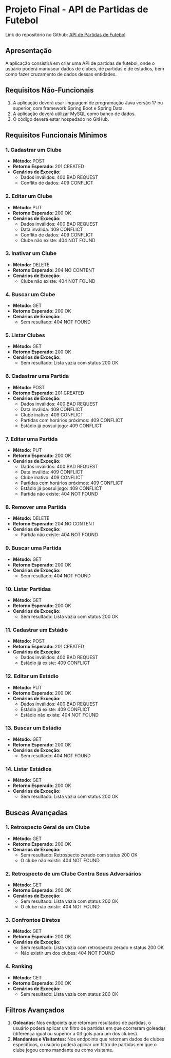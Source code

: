 # Projeto Final - API de Partidas de Futebol

Link do repositório no Github: [API de Partidas de Futebol](https://github.com/daniellimadev/API-de-Partidas-de-Futebol)

## Apresentação

A aplicação consistirá em criar uma API de partidas de futebol, onde o usuário poderá manusear dados de clubes, de partidas e de estádios, bem como fazer cruzamento de dados dessas entidades.

## Requisitos Não-Funcionais

1. A aplicação deverá usar linguagem de programação Java versão 17 ou superior, com framework Spring Boot e Spring Data.
2. A aplicação deverá utilizar MySQL como banco de dados.
3. O código deverá estar hospedado no GitHub.

## Requisitos Funcionais Mínimos

### 1. Cadastrar um Clube
- **Método:** POST
- **Retorno Esperado:** 201 CREATED
- **Cenários de Exceção:**
    - Dados inválidos: 400 BAD REQUEST
    - Conflito de dados: 409 CONFLICT

### 2. Editar um Clube
- **Método:** PUT
- **Retorno Esperado:** 200 OK
- **Cenários de Exceção:**
    - Dados inválidos: 400 BAD REQUEST
    - Data inválida: 409 CONFLICT
    - Conflito de dados: 409 CONFLICT
    - Clube não existe: 404 NOT FOUND

### 3. Inativar um Clube
- **Método:** DELETE
- **Retorno Esperado:** 204 NO CONTENT
- **Cenários de Exceção:**
    - Clube não existe: 404 NOT FOUND

### 4. Buscar um Clube
- **Método:** GET
- **Retorno Esperado:** 200 OK
- **Cenários de Exceção:**
    - Sem resultado: 404 NOT FOUND

### 5. Listar Clubes
- **Método:** GET
- **Retorno Esperado:** 200 OK
- **Cenários de Exceção:**
    - Sem resultado: Lista vazia com status 200 OK

### 6. Cadastrar uma Partida
- **Método:** POST
- **Retorno Esperado:** 201 CREATED
- **Cenários de Exceção:**
    - Dados inválidos: 400 BAD REQUEST
    - Data inválida: 409 CONFLICT
    - Clube inativo: 409 CONFLICT
    - Partidas com horários próximos: 409 CONFLICT
    - Estádio já possui jogo: 409 CONFLICT

### 7. Editar uma Partida
- **Método:** PUT
- **Retorno Esperado:** 200 OK
- **Cenários de Exceção:**
    - Dados inválidos: 400 BAD REQUEST
    - Data inválida: 409 CONFLICT
    - Clube inativo: 409 CONFLICT
    - Partidas com horários próximos: 409 CONFLICT
    - Estádio já possui jogo: 409 CONFLICT
    - Partida não existe: 404 NOT FOUND

### 8. Remover uma Partida
- **Método:** DELETE
- **Retorno Esperado:** 204 NO CONTENT
- **Cenários de Exceção:**
    - Partida não existe: 404 NOT FOUND

### 9. Buscar uma Partida
- **Método:** GET
- **Retorno Esperado:** 200 OK
- **Cenários de Exceção:**
    - Sem resultado: 404 NOT FOUND

### 10. Listar Partidas
- **Método:** GET
- **Retorno Esperado:** 200 OK
- **Cenários de Exceção:**
    - Sem resultado: Lista vazia com status 200 OK

### 11. Cadastrar um Estádio
- **Método:** POST
- **Retorno Esperado:** 201 CREATED
- **Cenários de Exceção:**
    - Dados inválidos: 400 BAD REQUEST
    - Estádio já existe: 409 CONFLICT

### 12. Editar um Estádio
- **Método:** PUT
- **Retorno Esperado:** 200 OK
- **Cenários de Exceção:**
    - Dados inválidos: 400 BAD REQUEST
    - Estádio já existe: 409 CONFLICT
    - Estádio não existe: 404 NOT FOUND

### 13. Buscar um Estádio
- **Método:** GET
- **Retorno Esperado:** 200 OK
- **Cenários de Exceção:**
    - Sem resultado: 404 NOT FOUND

### 14. Listar Estádios
- **Método:** GET
- **Retorno Esperado:** 200 OK
- **Cenários de Exceção:**
    - Sem resultado: Lista vazia com status 200 OK

## Buscas Avançadas

### 1. Retrospecto Geral de um Clube
- **Método:** GET
- **Retorno Esperado:** 200 OK
- **Cenários de Exceção:**
    - Sem resultado: Retrospecto zerado com status 200 OK
    - O clube não existir: 404 NOT FOUND

### 2. Retrospecto de um Clube Contra Seus Adversários
- **Método:** GET
- **Retorno Esperado:** 200 OK
- **Cenários de Exceção:**
    - Sem resultado: Lista vazia com status 200 OK
    - O clube não existir: 404 NOT FOUND

### 3. Confrontos Diretos
- **Método:** GET
- **Retorno Esperado:** 200 OK
- **Cenários de Exceção:**
    - Sem resultado: Lista vazia com retrospecto zerado e status 200 OK
    - Não existir um dos clubes: 404 NOT FOUND

### 4. Ranking
- **Método:** GET
- **Retorno Esperado:** 200 OK
- **Cenários de Exceção:**
    - Sem resultado: Lista vazia com status 200 OK

## Filtros Avançados

1. **Goleadas:** Nos endpoints que retornam resultados de partidas, o usuário poderá aplicar um filtro de partidas em que ocorreram goleadas (diferença igual ou superior a 03 gols para um dos clubes).
2. **Mandantes e Visitantes:** Nos endpoints que retornam dados de clubes específicos, o usuário poderá aplicar um filtro de partidas em que o clube jogou como mandante ou como visitante.

